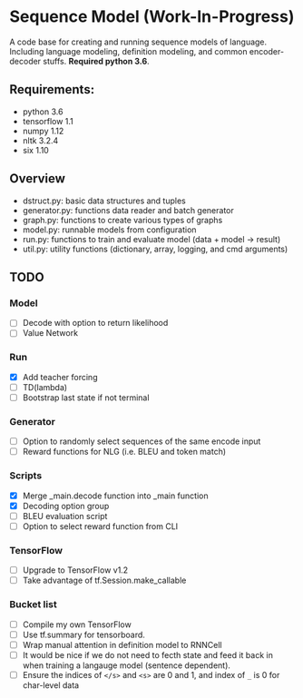 # Sequence Model (Work-In-Progress)

A code base for creating and running sequence models of language. Including
language modeling, definition modeling, and common encoder-decoder stuffs.
**Required python 3.6**.

## Requirements:
- python 3.6
- tensorflow 1.1
- numpy 1.12
- nltk 3.2.4
- six 1.10

## Overview
- dstruct.py: basic data structures and tuples
- generator.py: functions data reader and batch generator
- graph.py: functions to create various types of graphs
- model.py: runnable models from configuration
- run.py: functions to train and evaluate model (data + model -> result)
- util.py: utility functions (dictionary, array, logging, and cmd arguments)

## TODO

### Model
- [ ] Decode with option to return likelihood
- [ ] Value Network

### Run
- [x] Add teacher forcing
- [ ] TD(lambda)
- [ ] Bootstrap last state if not terminal

### Generator
- [ ] Option to randomly select sequences of the same encode input
- [ ] Reward functions for NLG (i.e. BLEU and token match)

### Scripts
- [x] Merge _main.decode function into _main function
- [x] Decoding option group
- [ ] BLEU evaluation script
- [ ] Option to select reward function from CLI

### TensorFlow
- [ ] Upgrade to TensorFlow v1.2
- [ ] Take advantage of tf.Session.make_callable

### Bucket list
- [ ] Compile my own TensorFlow
- [ ] Use tf.summary for tensorboard.
- [ ] Wrap manual attention in definition model to RNNCell
- [ ] It would be nice if we do not need to fecth state and feed it back in when
      training a langauge model (sentence dependent).
- [ ] Ensure the indices of `</s>` and `<s>` are 0 and 1,
      and index of `_` is 0 for char-level data
